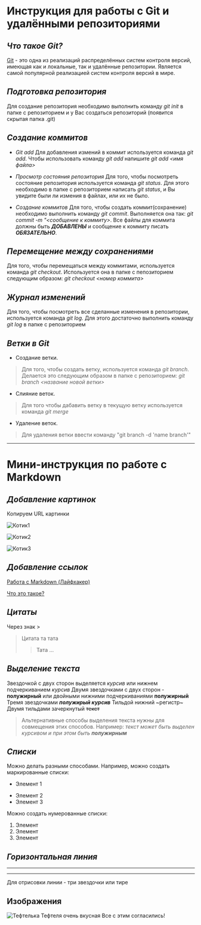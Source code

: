 # **Инструкция для работы с Git и удалёнными репозиториями**

## *Что такое Git?*
[Git](https://ru.wikipedia.org/wiki/Git) - это одна из реализаций распределённых систем контроля версий, имеющая как и локальные, так и удалённые репозитории. Является самой популярной реализацией систем контроля версий в мире.
## *Подготовка репозитория*
Для создание репозитория необходимо выполнить команду *git init*  в папке с репозиторием и у Вас создаться репозиторий (появится скрытая папка .git)

## *Создание коммитов*

- *Git add*
Для добавления измений в коммит используется команда *git add*. Чтобы использовать команду *git add* напишите *git add <имя файла>*

- *Просмотр состояния репозитория*
Для того, чтобы посмотреть состояние репозитория используется команда *git status*. Для этого необходимо в папке с репозиторием написать *git status*, и Вы увидите были ли измения в файлах, или их не было.

- *Создание коммитов*
Для того, чтобы создать коммит(сохранение) необходимо выполнить команду *git commit*. Выполняется она так: *git commit -m "<сообщение к коммиту>*. Все файлы для коммита должны быть ***ДОБАВЛЕНЫ*** и сообщение к коммиту писать ***ОБЯЗАТЕЛЬНО***.

## *Перемещение между сохранениями*
Для того, чтобы перемещаться между коммитами, используется команда *git checkout*. Используется она в папке с пепозиторием следующим образом: *git checkout <номер коммита>*

## *Журнал изменений*
Для того, чтобы посмотреть все сделанные изменения в репозитории, используется команда *git log*. Для этого достаточно выполнить команду *git log* в папке с репозиторием

## *Ветки в Git*

- Создание ветки. 
>Для того, чтобы создать ветку, используется команда *git branch*. Делается это следующим образом в папке с репозиторием: *git branch <название новой ветки>*

 - Слияние веток. 
 >Для того чтобы дабавить ветку в текущую ветку используется команда *git merge <name branch>*

- Удаление веток. 
>Для удаления ветки ввести команду "git branch -d 'name branch'"

***

# **Мини-инструкция по работе с Markdown**
## *Добавление картинок*

Копируем URL картинки

![Котик1](https://encrypted-tbn0.gstatic.com/images?q=tbn:ANd9GcS__GTXeq74Rk2iDHQxyCLt5TtoaeX68a8gzQ&usqp=CAU)

![Котик2](https://encrypted-tbn0.gstatic.com/images?q=tbn:ANd9GcQXt5Lth9abukwX8tB7ObNU0NcI52-eBvrIqg8E70hgTYx0m-UMQv_ixPcuYkIVlakgjM4&usqp=CAU)

![Котик3](https://krasivosti.pro/uploads/posts/2022-06/1655441133_22-krasivosti-pro-p-koshka-v-berete-krasivo-foto-23.jpg)

## *Добавление ссылок*

[Работа с Markdown (Лайфхакер)](https://lifehacker.ru/chto-takoe-markdown/)

[Что это такое?](https://ru.wikipedia.org/wiki/Markdown)

## *Цитаты*
Через знак >
>Цитата та тата
>>Тата
...

## *Выделение текста*
Звездочкой с двух сторон выделяется *курсив*
или нижнем подчеркиванием _курсив_
Двумя звездочками с двух сторон - **полужирный** или двойными нижними подчеркиваниями __полужирный__
Тремя звездочками ***полужирый курсив***
Тильдой нижний ~регистр~ 
Двумя тильдами зачеркнутый ~~текст~~
>Альтернативные способы выделения текста нужны для совмещения этих способов. Например: _текст может быть выделен курсивом и при этом быть **полужирным**_
## *Списки*
Можно делать разными способами.
Например, можно создать маркированные списки:
* Элемент 1
- Элемент 2
- Элемент 3

Можно создать нумерованные списки: 
1. Элемент 
2. Элемент 
3. Элемент 

## *Горизонтальная линия*
--- 
***
Для отрисовки линии - три звездочки или тире

## Изображения

![Тефтелька](Тефтеля.jpg)
Тефтеля очень вкусная
Все с этим согласились!
